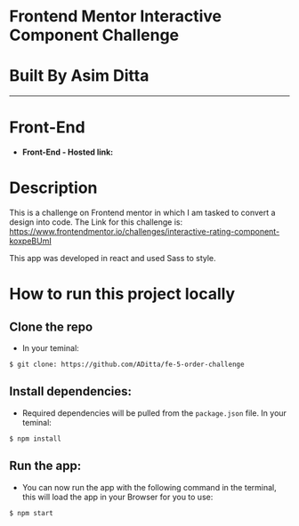 # **Frontend Mentor Interactive Component Challenge**

# **Built By Asim Ditta**

---

# Front-End

- **Front-End - Hosted link:**

# Description

This is a challenge on Frontend mentor in which I am tasked to convert a design into code. The Link for this challenge is:
https://www.frontendmentor.io/challenges/interactive-rating-component-koxpeBUmI

This app was developed in react and used Sass to style.

# How to run this project locally

## Clone the repo

- In your teminal:

```
$ git clone: https://github.com/ADitta/fe-5-order-challenge
```

## Install dependencies:

- Required dependencies will be pulled from the `package.json` file. In your teminal:

```
$ npm install
```

## Run the app:

- You can now run the app with the following command in the terminal, this will load the app in your Browser for you to use:

```
$ npm start
```
